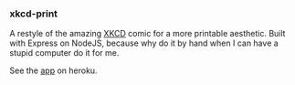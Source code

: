 ### xkcd-print
A restyle of the amazing [XKCD](http://xkcd.com) comic for a more printable aesthetic. Built with Express on NodeJS, because why do it by hand when I can have a stupid computer do it for me.

See the [app](https://tranquil-fortress-67925.herokuapp.com) on heroku.
